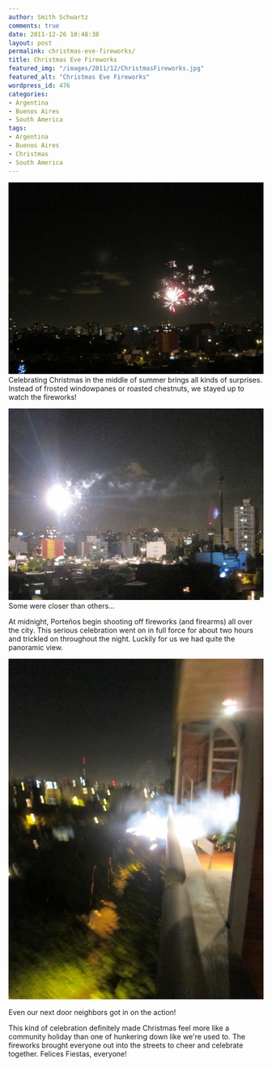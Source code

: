 ```yaml
---
author: Smith Schwartz
comments: true
date: 2011-12-26 10:48:38
layout: post
permalink: christmas-eve-fireworks/
title: Christmas Eve Fireworks
featured_img: "/images/2011/12/ChristmasFireworks.jpg"
featured_alt: "Christmas Eve Fireworks"
wordpress_id: 476
categories:
- Argentina
- Buenos Aires
- South America
tags:
- Argentina
- Buenos Aires
- Christmas
- South America
---
```


![](/images/2011/12/IMG_5782.jpg)
Celebrating Christmas in the middle of summer brings all kinds of surprises. Instead of frosted windowpanes or roasted chestnuts, we stayed up to watch the fireworks!

![](/images/2011/12/IMG_5810.jpg)
Some were closer than others...

At midnight, Porteños begin shooting off fireworks (and firearms) all over the city. This serious celebration went on in full force for about two hours and trickled on throughout the night. Luckily for us we had quite the panoramic view.

![](/images/2011/12/IMG_5767.jpg)

Even our next door neighbors got in on the action!

This kind of celebration definitely made Christmas feel more like a community holiday than one of hunkering down like we're used to. The fireworks brought everyone out into the streets to cheer and celebrate together. Felices Fiestas, everyone!
